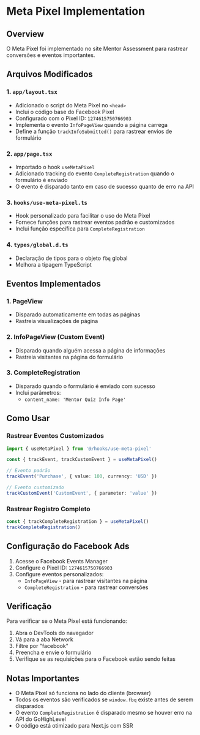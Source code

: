 # Meta Pixel Implementation

## Overview
O Meta Pixel foi implementado no site Mentor Assessment para rastrear conversões e eventos importantes.

## Arquivos Modificados

### 1. `app/layout.tsx`
- Adicionado o script do Meta Pixel no `<head>`
- Inclui o código base do Facebook Pixel
- Configurado com o Pixel ID: `1274615750766903`
- Implementa o evento `InfoPageView` quando a página carrega
- Define a função `trackInfoSubmitted()` para rastrear envios de formulário

### 2. `app/page.tsx`
- Importado o hook `useMetaPixel`
- Adicionado tracking do evento `CompleteRegistration` quando o formulário é enviado
- O evento é disparado tanto em caso de sucesso quanto de erro na API

### 3. `hooks/use-meta-pixel.ts`
- Hook personalizado para facilitar o uso do Meta Pixel
- Fornece funções para rastrear eventos padrão e customizados
- Inclui função específica para `CompleteRegistration`

### 4. `types/global.d.ts`
- Declaração de tipos para o objeto `fbq` global
- Melhora a tipagem TypeScript

## Eventos Implementados

### 1. PageView
- Disparado automaticamente em todas as páginas
- Rastreia visualizações de página

### 2. InfoPageView (Custom Event)
- Disparado quando alguém acessa a página de informações
- Rastreia visitantes na página do formulário

### 3. CompleteRegistration
- Disparado quando o formulário é enviado com sucesso
- Inclui parâmetros:
  - `content_name: 'Mentor Quiz Info Page'`

## Como Usar

### Rastrear Eventos Customizados
```typescript
import { useMetaPixel } from '@/hooks/use-meta-pixel'

const { trackEvent, trackCustomEvent } = useMetaPixel()

// Evento padrão
trackEvent('Purchase', { value: 100, currency: 'USD' })

// Evento customizado
trackCustomEvent('CustomEvent', { parameter: 'value' })
```

### Rastrear Registro Completo
```typescript
const { trackCompleteRegistration } = useMetaPixel()
trackCompleteRegistration()
```

## Configuração do Facebook Ads

1. Acesse o Facebook Events Manager
2. Configure o Pixel ID: `1274615750766903`
3. Configure eventos personalizados:
   - `InfoPageView` - para rastrear visitantes na página
   - `CompleteRegistration` - para rastrear conversões

## Verificação

Para verificar se o Meta Pixel está funcionando:

1. Abra o DevTools do navegador
2. Vá para a aba Network
3. Filtre por "facebook"
4. Preencha e envie o formulário
5. Verifique se as requisições para o Facebook estão sendo feitas

## Notas Importantes

- O Meta Pixel só funciona no lado do cliente (browser)
- Todos os eventos são verificados se `window.fbq` existe antes de serem disparados
- O evento `CompleteRegistration` é disparado mesmo se houver erro na API do GoHighLevel
- O código está otimizado para Next.js com SSR
